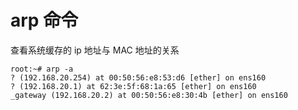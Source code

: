 # arp 命令

查看系统缓存的 ip 地址与 MAC 地址的关系
```shell
root:~# arp -a
? (192.168.20.254) at 00:50:56:e8:53:d6 [ether] on ens160
? (192.168.20.1) at 62:3e:5f:68:1a:65 [ether] on ens160
_gateway (192.168.20.2) at 00:50:56:e8:30:4b [ether] on ens160
```